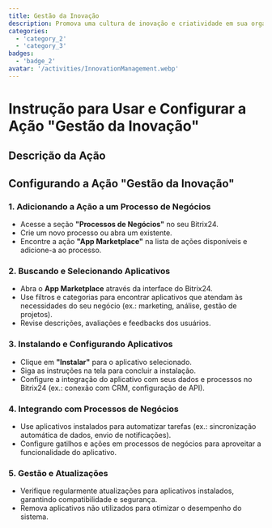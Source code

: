 ```yaml
---
title: Gestão da Inovação
description: Promova uma cultura de inovação e criatividade em sua organização.
categories: 
  - 'category_2'
  - 'category_3'
badges:
  - 'badge_2'
avatar: '/activities/InnovationManagement.webp'
---
```

# Instrução para Usar e Configurar a Ação "Gestão da Inovação"

## Descrição da Ação

## **Configurando a Ação "Gestão da Inovação"**

### 1. Adicionando a Ação a um Processo de Negócios
- Acesse a seção **"Processos de Negócios"** no seu Bitrix24.
- Crie um novo processo ou abra um existente.
- Encontre a ação **"App Marketplace"** na lista de ações disponíveis e adicione-a ao processo.

### 2. Buscando e Selecionando Aplicativos
- Abra o **App Marketplace** através da interface do Bitrix24.
- Use filtros e categorias para encontrar aplicativos que atendam às necessidades do seu negócio (ex.: marketing, análise, gestão de projetos).
- Revise descrições, avaliações e feedbacks dos usuários.

### 3. Instalando e Configurando Aplicativos
- Clique em **"Instalar"** para o aplicativo selecionado.
- Siga as instruções na tela para concluir a instalação.
- Configure a integração do aplicativo com seus dados e processos no Bitrix24 (ex.: conexão com CRM, configuração de API).

### 4. Integrando com Processos de Negócios
- Use aplicativos instalados para automatizar tarefas (ex.: sincronização automática de dados, envio de notificações).
- Configure gatilhos e ações em processos de negócios para aproveitar a funcionalidade do aplicativo.

### 5. Gestão e Atualizações
- Verifique regularmente atualizações para aplicativos instalados, garantindo compatibilidade e segurança.
- Remova aplicativos não utilizados para otimizar o desempenho do sistema.